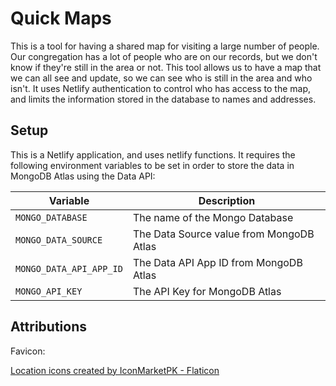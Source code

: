 # Quick Maps

This is a tool for having a shared map for visiting a large number of people. Our congregation has a lot of people who are on our records, but we don't know if they're still in the area or not. This tool allows us to have a map that we can all see and update, so we can see who is still in the area and who isn't. It uses Netlify authentication to control who has access to the map, and limits the information stored in the database to names and addresses.


## Setup
This is a Netlify application, and uses netlify functions. It requires the following environment variables to be set in order to store the data in MongoDB Atlas using the Data API: 

| Variable | Description                              |
| -------- |------------------------------------------|
| `MONGO_DATABASE` | The name of the Mongo Database           |
| `MONGO_DATA_SOURCE` | The Data Source value from MongoDB Atlas |
| `MONGO_DATA_API_APP_ID` | The Data API App ID from MongoDB Atlas   |
| `MONGO_API_KEY` | The API Key for MongoDB Atlas           |

## Attributions


Favicon: 

[Location icons created by IconMarketPK - Flaticon](https://www.flaticon.com/free-icons/location)